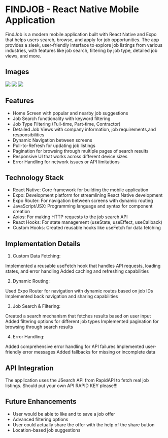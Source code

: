 # FINDJOB - React Native Mobile Application

FindJob is a modern mobile application built with React Native and Expo that helps users search, browse, and apply for job opportunities. The app provides a sleek, user-friendly interface to explore job listings from various industries, with features like job search, filtering by job type, detailed job views, and more.

## Images

<img src="./IMG_0976.PNG">

<img src="./IMG_0977.PNG">

<img src="./IMG_0978.PNG">




## Features

- Home Screen with popular and nearby job suggestions
- Job Search functionality with keyword filtering
- Job Type Filtering (Full-time, Part-time, Contractor)
- Detailed Job Views with company information, job requirements,and responsibilities
- Dynamic Navigation between screens
- Pull-to-Refresh for updating job listings
- Pagination for browsing through multiple pages of search results
- Responsive UI that works across different device sizes
- Error Handling for network issues or API limitations

## Technology Stack


- React Native: Core framework for building the mobile application
- Expo: Development platform for streamlining React Native development
- Expo Router: For navigation between screens with dynamic routing
- JavaScript/JSX: Programming language and syntax for component creation
- Axios: For making HTTP requests to the job search API
- React Hooks: For state management (useState, useEffect, useCallback)
- Custom Hooks: Created reusable hooks like useFetch for data fetching

## Implementation Details

1) Custom Data Fetching:

Implemented a reusable useFetch hook that handles API requests, loading states, and error handling
Added caching and refreshing capabilities

2) Dynamic Routing:

Used Expo Router for navigation with dynamic routes based on job IDs
Implemented back navigation and sharing capabilities

3) Job Search & Filtering:

Created a search mechanism that fetches results based on user input
Added filtering options for different job types
Implemented pagination for browsing through search results

4) Error Handling:

Added comprehensive error handling for API failures
Implemented user-friendly error messages
Added fallbacks for missing or incomplete data


## API Integration

The application uses the JSearch API from RapidAPI to fetch real job listings.
Should put your own API RAPID KEY please!!!

## Future Enhancements
- User would be able to like and to save a job offer
- Advanced filtering options
- User could actually share the offer with the help of the share button
- Location-based job suggestions